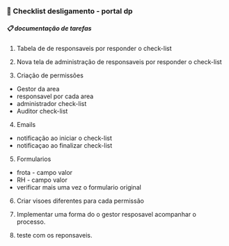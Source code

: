 ### 📌 Checklist desligamento - portal dp


#####  📋 documentação de tarefas

1. Tabela de de responsaveis por responder o check-list

2. Nova tela de administração de responsaveis por responder o check-list

3. Criação de permissões
- Gestor da area
- responsavel por cada area
- administrador check-list
- Auditor check-list

4. Emails
- notificação ao iniciar o check-list
- notificaçao ao finalizar check-list

5. Formularios
- frota - campo valor
- RH - campo valor
- verificar mais uma vez o formulario original

6. Criar visoes diferentes para cada permissão

7. Implementar uma forma do o gestor resposavel acompanhar o processo.

8. teste com os reponsaveis.
